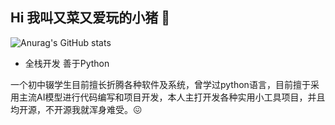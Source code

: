 ## Hi 我叫又菜又爱玩的小猪 👋
![Anurag's GitHub stats](https://github-readme-stats.vercel.app/api?username=yxsj245) 
- 全栈开发 善于Python 

一个初中辍学生目前擅长折腾各种软件及系统，曾学过python语言，目前擅于采用主流AI模型进行代码编写和项目开发，本人主打开发各种实用小工具项目，并且均开源，不开源我就浑身难受。😖

